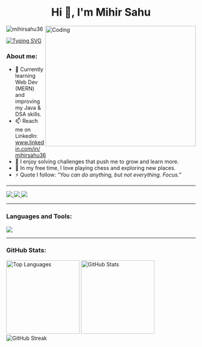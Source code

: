 <h1 align="center">Hi 👋, I'm Mihir Sahu</h1>

<img align="right" alt="Coding" width="400" height="320"  src="https://i.pinimg.com/originals/8b/35/fe/8b35fef55fba1a201c9c7a11d3ec3d64.gif">

<p align="left"> <img src="https://komarev.com/ghpvc/?username=mihirsahu36&label=Profile%20views&color=0e75b6&style=flat" alt="mihirsahu36"/> </p>

<a href="https://git.io/typing-svg"><img src="https://readme-typing-svg.herokuapp.com?font=Fira+Code&pause=1000&color=0CF7C7&width=435&lines=Hello+World!!" alt="Typing SVG" /></a>

<h3 align="left">About me:</h3>

- 🌱 Currently learning Web Dev (MERN) and improving my Java & DSA skills.
- 📫 Reach me on LinkedIn: www.linkedin.com/in/mihirsahu36
- 🧩 I enjoy solving challenges that push me to grow and learn more.
- 🧘 In my free time, I love playing chess and exploring new places.
- ⚡ Quote I follow: <i>“You can do anything, but not everything. Focus.”</i>

---

<p align="left">
  <a href="https://linkedin.com/in/mihirsahu36" target="_blank">
    <img src="https://skillicons.dev/icons?i=linkedin"/>
  </a>
  <a href="https://twitter.com/mihirsahu36" target="_blank">
    <img src="https://skillicons.dev/icons?i=twitter"/>
  </a>
  <a href="https://www.instagram.com/_mihir.sahu_/" target="_blank">
    <img src="https://skillicons.dev/icons?i=instagram"/>
  </a>
</p>

---

<h3 align="left">Languages and Tools:</h3>
<p align="left">
<img src="https://skillicons.dev/icons?i=c,cpp,cs,java,py,js,matlab,html,css,bootstrap,tailwind,django,express,nodejs,mongodb,mysql,sqlite,git,github,postman,npm,anaconda,netlify,vercel,tensorflow," />
</p>

---

<h3 align="left">GitHub Stats:</h3>
<div align="left"">
  <img src="https://github-readme-stats.vercel.app/api/top-langs/?username=mihirsahu36&layout=compact&theme=algolia&hide_border=false" alt="Top Languages" height=195px/>
  <img src="https://github-readme-stats.vercel.app/api?username=mihirsahu36&show_icons=true&locale=en&theme=algolia&hide_border=false" alt="GitHub Stats" height=195px/>
</div>
<div align="left">
  <img src="https://github-readme-streak-stats.herokuapp.com/?user=mihirsahu36&theme=algolia&hide_border=false" alt="GitHub Streak" />
</div>




